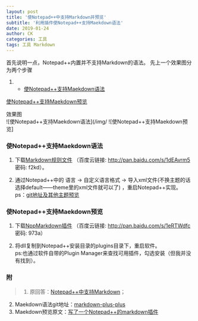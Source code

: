 ```yaml
---
layout: post
title: '使Notepad++中支持Markdown并预览'
subtitle: '利用插件使Notepad++支持Maekdown语法'
date: 2019-01-24
author: CK
categories: 工具
tags: 工具 Markdown
---
```


首先说明一点，Notepad++内置并不支持Markdown的语法。
先上一个效果图分为两个步骤  
1. - [使Notepad++支持Maekdown语法](#使notepad++支持maekdown语法)

[使Notepad++支持Maekdown预览](#使Notepad++支持Maekdown预览)

效果图  
![使Notepad++支持Maekdown语法](/img/
![使Notepad++支持Maekdown预览]


### 使Notepad++支持Maekdown语法
1. 下载[Markdown规则文件](https://link.jianshu.com/?t=https://github.com/Edditoria/markdown_npp_zenburn/archive/master.zip) （百度云链接: http://pan.baidu.com/s/1dEAvrm5 密码: f2kd）。

2. 通过Notepad++中的 语言 -> 自定义语言格式 -> 导入xml文件(不换主题的话选择default——theme里的xml文件就可以了) ，重启Notepad++实现。  
ps：[git地址及其他主题预览](https://github.com/Edditoria/markdown-plus-plus)


### 使Notepad++支持Maekdown预览
1. 下载[NppMarkdown插件](http://blog.gclxry.com/wp-content/uploads/2013/10/NppMarkdown_2.2015.12.3-1.zip) （百度云链接: http://pan.baidu.com/s/1eRTWdfc 密码: 973a）

2. 将dll复制到Notepad++安装目录的plugins目录下，重启软件。  
ps:也通过软件自带的Plugin Manager来查找可用插件，勾选安装（但我并没有找到）。

### 附
>1. 原回答：[Notepad++中支持Markdown](https://www.jianshu.com/p/69d749376d0a)；
2. Maekdown语法git地址：[markdown-plus-plus](https://github.com/Edditoria/markdown-plus-plus)
3. Maekdown预览原文：[写了一个Notepad++的markdown插件](http://blog.gclxry.com/%E5%86%99%E4%BA%86%E4%B8%80%E4%B8%AAnotepad%E7%9A%84markdown%E6%8F%92%E4%BB%B6/)


